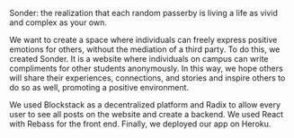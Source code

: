 Sonder: the realization that each random passerby is living a life as vivid and complex as your own.

We want to create a space where individuals can freely express positive emotions for others, without the mediation of a third party. To do this, we created Sonder. It is a website where individuals on campus can write compliments for other students anonymously. In this way, we hope others will share their experiences, connections, and stories and inspire others to do so as well, promoting a positive environment. 

We used Blockstack as a decentralized platform and Radix to allow every user to see all posts on the website and create a backend. We used React with Rebass for the front end. Finally, we deployed our app on Heroku.
